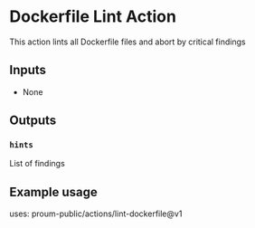 # Dockerfile Lint Action

This action lints all Dockerfile files and abort by critical findings

## Inputs

* None

## Outputs

### `hints`

List of findings

## Example usage

uses: proum-public/actions/lint-dockerfile@v1